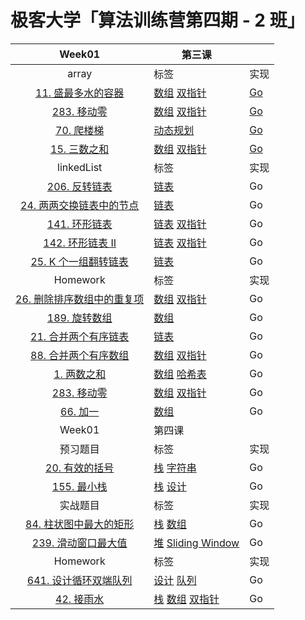 # 极客大学「算法训练营第四期 - 2 班」

| Week01 | 第三课 |  |
| :---: | --- | --- |
|array|标签 |实现
|[11. 盛最多水的容器](https://leetcode-cn.com/problems/container-with-most-water/)| [数组](https://leetcode-cn.com/tag/array/) [双指针](https://leetcode-cn.com/tag/two-pointers/) | [Go](https://github.com/custergo/study_algo/blob/master/6.algorithm004-02/week01/array/leetcode11.go)
|[283. 移动零](https://leetcode-cn.com/problems/move-zeroes/) | [数组](https://leetcode-cn.com/tag/array/) [双指针](https://leetcode-cn.com/tag/two-pointers/) | [Go](https://github.com/custergo/study_algo/blob/master/6.algorithm004-02/week01/array/leetcode283.go)
|[70. 爬楼梯](https://leetcode-cn.com/problems/climbing-stairs/) | [动态规划](https://leetcode-cn.com/tag/dynamic-programming/)| [Go](https://github.com/custergo/study_algo/blob/master/6.algorithm004-02/week01/array/leetcode70.go)
|[15. 三数之和](https://leetcode-cn.com/problems/3sum/) | [数组](https://leetcode-cn.com/tag/array/) [双指针](https://leetcode-cn.com/tag/two-pointers/)| [Go](https://github.com/custergo/study_algo/blob/master/6.algorithm004-02/week01/array/leetcode15.go)
|linkedList|标签 |实现
|[206. 反转链表](https://leetcode-cn.com/problems/reverse-linked-list/)| [链表](https://leetcode-cn.com/tag/linked-list/)|Go
|[24. 两两交换链表中的节点](https://leetcode-cn.com/problems/swap-nodes-in-pairs/)| [链表](https://leetcode-cn.com/tag/linked-list/)|Go
|[141. 环形链表](https://leetcode-cn.com/problems/linked-list-cycle/)| [链表](https://leetcode-cn.com/tag/linked-list/) [双指针](https://leetcode-cn.com/tag/two-pointers/)|Go
|[142. 环形链表 II](https://leetcode-cn.com/problems/linked-list-cycle-ii/)| [链表](https://leetcode-cn.com/tag/linked-list/) [双指针](https://leetcode-cn.com/tag/two-pointers/)|Go
|[25. K 个一组翻转链表](https://leetcode-cn.com/problems/reverse-nodes-in-k-group/)| [链表](https://leetcode-cn.com/tag/linked-list/)|Go
|Homework|标签 |实现
|[26. 删除排序数组中的重复项](https://leetcode-cn.com/problems/remove-duplicates-from-sorted-array/)| [数组](https://leetcode-cn.com/tag/array/) [双指针](https://leetcode-cn.com/tag/two-pointers/) | Go
|[189. 旋转数组](https://leetcode-cn.com/problems/rotate-array/)| [数组](https://leetcode-cn.com/tag/array/)| Go
|[21. 合并两个有序链表](https://leetcode-cn.com/problems/merge-two-sorted-lists/)| [链表](https://leetcode-cn.com/tag/linked-list/)|Go
|[88. 合并两个有序数组](https://leetcode-cn.com/problems/merge-sorted-array/)| [数组](https://leetcode-cn.com/tag/array/) [双指针](https://leetcode-cn.com/tag/two-pointers/) | Go
|[1. 两数之和](https://leetcode-cn.com/problems/two-sum/)| [数组](https://leetcode-cn.com/tag/array/) [哈希表](https://leetcode-cn.com/tag/hash-table/) | Go
|[283. 移动零](https://leetcode-cn.com/problems/move-zeroes/) | [数组](https://leetcode-cn.com/tag/array/) [双指针](https://leetcode-cn.com/tag/two-pointers/) | Go
|[66. 加一](https://leetcode-cn.com/problems/plus-one/)| [数组](https://leetcode-cn.com/tag/array/)| Go
| Week01 | 第四课 |  |
|预习题目|标签 |实现
|[20. 有效的括号](https://leetcode-cn.com/problems/valid-parentheses/description/)| [栈](https://leetcode-cn.com/tag/stack/) [字符串](https://leetcode-cn.com/tag/string/) | Go
|[155. 最小栈](https://leetcode-cn.com/problems/min-stack/)| [栈](https://leetcode-cn.com/tag/stack/) [设计](https://leetcode-cn.com/tag/design/) | Go
|实战题目|标签 |实现
|[84. 柱状图中最大的矩形](https://leetcode-cn.com/problems/largest-rectangle-in-histogram/)| [栈](https://leetcode-cn.com/tag/stack/) [数组](https://leetcode-cn.com/tag/array/)| Go
|[239. 滑动窗口最大值](https://leetcode-cn.com/problems/sliding-window-maximum/)| [堆](https://leetcode-cn.com/tag/heap/) [Sliding Window](https://leetcode-cn.com/tag/sliding-window/) | Go
|Homework|标签 |实现
|[641. 设计循环双端队列](https://leetcode-cn.com/problems/design-circular-deque/?utm_source=LCUS&utm_medium=ip_redirect_q_uns&utm_campaign=transfer2china)| [设计](https://leetcode-cn.com/tag/design/) [队列](https://leetcode-cn.com/tag/queue/)| Go
|[42. 接雨水](https://leetcode-cn.com/problems/trapping-rain-water/?utm_source=LCUS&utm_medium=ip_redirect_q_uns&utm_campaign=transfer2china)| [栈](https://leetcode-cn.com/tag/stack/) [数组](https://leetcode-cn.com/tag/array/) [双指针](https://leetcode-cn.com/tag/two-pointers/)| Go
